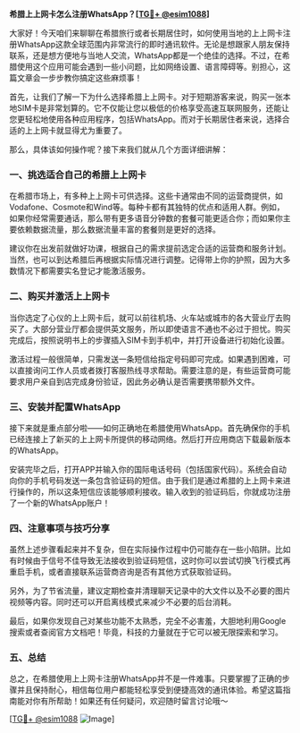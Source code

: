 **希腊上上网卡怎么注册WhatsApp？[[TG💪+ @esim1088](https://t.me/s/esim1088)]**

大家好！今天咱们来聊聊在希腊旅行或者长期居住时，如何使用当地的上上网卡注册WhatsApp这款全球范围内非常流行的即时通讯软件。无论是想跟家人朋友保持联系，还是想方便地与当地人交流，WhatsApp都是一个绝佳的选择。不过，在希腊使用这个应用可能会遇到一些小问题，比如网络设置、语言障碍等。别担心，这篇文章会一步步教你搞定这些麻烦事！

首先，让我们了解一下为什么选择希腊上上网卡。对于短期游客来说，购买一张本地SIM卡是非常划算的。它不仅能让您以极低的价格享受高速互联网服务，还能让您更轻松地使用各种应用程序，包括WhatsApp。而对于长期居住者来说，选择合适的上上网卡就显得尤为重要了。

那么，具体该如何操作呢？接下来我们就从几个方面详细讲解：

### **一、挑选适合自己的希腊上上网卡**
在希腊市场上，有多种上上网卡可供选择。这些卡通常由不同的运营商提供，如Vodafone、Cosmote和Wind等。每种卡都有其独特的优点和适用人群。例如，如果你经常需要通话，那么带有更多语音分钟数的套餐可能更适合你；而如果你主要依赖数据流量，那么数据流量丰富的套餐则是更好的选择。

建议你在出发前就做好功课，根据自己的需求提前选定合适的运营商和服务计划。当然，也可以到达希腊后再根据实际情况进行调整。记得带上你的护照，因为大多数情况下都需要实名登记才能激活服务。

### **二、购买并激活上上网卡**
当你选定了心仪的上上网卡后，就可以前往机场、火车站或城市的各大营业厅去购买了。大部分营业厅都会提供英文服务，所以即使语言不通也不必过于担忧。购买完成后，按照说明书上的步骤插入SIM卡到手机中，并打开设备进行初始化设置。

激活过程一般很简单，只需发送一条短信给指定号码即可完成。如果遇到困难，可以直接询问工作人员或者拨打客服热线寻求帮助。需要注意的是，有些运营商可能要求用户亲自到店完成身份验证，因此务必确认是否需要携带额外文件。

### **三、安装并配置WhatsApp**
接下来就是重点部分啦——如何正确地在希腊使用WhatsApp。首先确保你的手机已经连接上了新买的上上网卡所提供的移动网络。然后打开应用商店下载最新版本的WhatsApp。

安装完毕之后，打开APP并输入你的国际电话号码（包括国家代码）。系统会自动向你的手机号码发送一条包含验证码的短信。由于我们是通过希腊的上上网卡来进行操作的，所以这条短信应该能够顺利接收。输入收到的验证码后，你就成功注册了一个新的WhatsApp账户！

### **四、注意事项与技巧分享**
虽然上述步骤看起来并不复杂，但在实际操作过程中仍可能存在一些小陷阱。比如有时候由于信号不佳导致无法接收到验证码短信，这时你可以尝试切换飞行模式再重启手机，或者直接联系运营商咨询是否有其他方式获取验证码。

另外，为了节省流量，建议定期检查并清理聊天记录中的大文件以及不必要的图片视频等内容。同时还可以开启离线模式来减少不必要的后台消耗。

最后，如果你发现自己对某些功能不太熟悉，完全不必害羞，大胆地利用Google搜索或者查阅官方文档吧！毕竟，科技的力量就在于它可以被无限探索和学习。

### **五、总结**
总之，在希腊使用上上网卡注册WhatsApp并不是一件难事。只要掌握了正确的步骤并且保持耐心，相信每位用户都能轻松享受到便捷高效的通讯体验。希望这篇指南能对你有所帮助！如果还有任何疑问，欢迎随时留言讨论哦～

[[TG💪+ @esim1088](https://t.me/s/esim1088) ![Image](https://i.postimg.cc/4NQfJmqS/Snipaste-2025-05-13-00-14-12.png)]